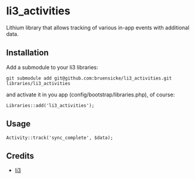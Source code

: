 # li3_activities

Lithium library that allows tracking of various in-app events with additional data.

## Installation

Add a submodule to your li3 libraries:

	git submodule add git@github.com:bruensicke/li3_activities.git libraries/li3_activities

and activate it in you app (config/bootstrap/libraries.php), of course:

	Libraries::add('li3_activities');

## Usage

	Activity::track('sync_complete', $data);

## Credits

* [li3](http://www.lithify.me)


